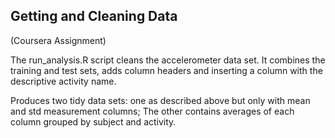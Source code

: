 ## Getting and Cleaning Data
(Coursera Assignment)

The run_analysis.R script cleans the accelerometer data set.
It combines the training and test sets, adds 
column headers and inserting a column with the
descriptive activity name.

Produces two tidy data sets: one as described above but
only with mean and std measurement columns; 
The other contains averages of each column grouped by 
subject and activity.
